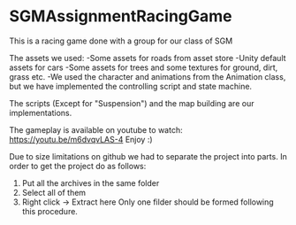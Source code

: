 # SGMAssignmentRacingGame
This is a racing game done with a group for our class of SGM


The assets we used:
-Some assets for roads from asset store
-Unity default assets for cars
-Some assets for trees and some textures for ground, dirt, grass etc.
-We used the character and animations from the Animation class, but we have implemented the controlling script and state machine.

The scripts (Except for "Suspension") and the map building are our implementations.

The gameplay is available on youtube to watch: https://youtu.be/m6dvqvLAS-4 Enjoy :)


Due to size limitations on github we had to separate the project into parts. In order to get the project do as follows:
1. Put all the archives in the same folder
2. Select all of them
3. Right click -> Extract here
Only one filder should be formed following this procedure.
